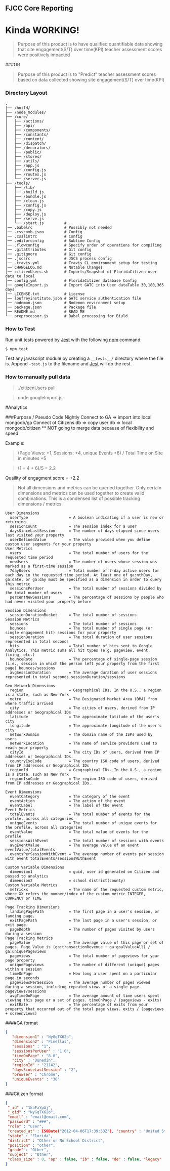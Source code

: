 ## FJCC Core Reporting
  # Kinda WORKING!

> Purpose of this product is to have qualified quantifiable data showing that site engagement(S/T) over time(KPI) teacher assessment scores were positively impacted

###OR

> Purpose of this product is to "Predict" teacher assessment scores based on data collected showing site engagement(S/T) over time(KPI)


### Directory Layout

```
.
├── /build/
├── /node_modules/
├── /core/
│   ├── /actions/
│   ├── /api/
│   ├── /components/
│   ├── /constants/
│   ├── /content/
│   ├── /dispatch/
│   ├── /decorators/
│   ├── /public/
│   ├── /stores/
│   ├── /utils/
│   ├── /app.js
│   ├── /config.js
│   ├── /routes.js
│   └── /server.js
├── /tools/
│   ├── /lib/
│   ├── /build.js
│   ├── /bundle.js
│   ├── /clean.js
│   ├── /config.js
│   ├── /copy.js
│   ├── /deploy.js
│   ├── /serve.js   
│   └── /start.js         # 
│── .babelrc              # Possibly not needed
│── .csscomb.json         # Config
│── .csslintrc            # Config
│── .editorconfig         # Sublime Config
│── .flowconfig           # Specify order of operations for compiling
│── .gitattributes        # Git config
│── .gitignore            # Git config
│── .jscsrc               # JSCS process config
│── .travis.yml           # Travis CL environment setup for testing
│── CHANGELOG.md          # Notable Changes 
│── citizenUsers.sh       # Imports/Snapshot of FloridaCitizen user data to local
│── config.yml            # FloridaCitizen database Config 
│── googleImport.js       # Import GATC into User dataTable 30,180,365 days 
│── LICENSE.txt           # License
│── loufreyinstitute.json # GATC service authentication file
│── nodemon.json          # Nodemon environment setup
│── package.json          # Package file
│── README.md             # READ ME 
└── preprocessor.js       # Babel processing for Biuld

```

### How to Test

Run unit tests powered by [Jest](https://facebook.github.io/jest/) with the following
[npm](https://www.npmjs.org/doc/misc/npm-scripts.html) command:

```shell
$ npm test
``` 
Test any javascript module by creating a `__tests__/` directory where
the file is. Append `-test.js` to the filename and [Jest](https://facebook.github.io/jest/) will do the rest.

### How to manually pull data
> ./citizenUsers pull

> node googleImport.js

#Analytics

###Purpose / Pseudo Code
  Nightly
    Connect to GA => import into local mongodb/ga
    Connect ot Citizens db => copy user db => local mongodb/citizen
  ** NOT going to merge data because of flexibility and speed

Example: 
> (Page Views: +1, Sessions: +4, unique Events +6) / Total Time on Site in minutes +5

> (1 + 4 + 6)/5 = 2.2

Quaility of engagment score = +2.2

> Not all dimensions and metrics can be queried together. Only certain dimensions and metrics can be used together to create valid combinations.
This is a condensed list of possible tracking dimensions / metrics 

```
User Dimensions
  userType                  = A boolean indicating if a user is new or returning. 
  sessionCount              = The session index for a user
  daysSinceLastSession      = The number of days elapsed since users last visited your property
  userDefinedValue          = The value provided when you define custom user segments for your property
User Metrics
  users                     = The total number of users for the requested time period
  newUsers                  = The number of users whose session was marked as a first-time session
  7dayUsers                 = Total number of 7-day active users for each day in the requested time period. At least one of ga:nthDay, ga:date, or ga:day must be specified as a dimension in order to query this metric
  sessionsPerUser           = The total number of sessions divided by the total number of users
  percentNewSessions        = The percentage of sessions by people who had never visited your property before

Session Dimensions
  sessionDurationBucket     = The total number of sessions
Session Metrics
  sessions                  = The total number of sessions
  bounces                   = The total number of single page (or single engagement hit) sessions for your property
  sessionDuration           = The total duration of user sessions represented in total seconds
  hits                      = Total number of hits sent to Google Analytics. This metric sums all hit types (e.g. pageview, event, timing, etc.)
  bounceRate                = The percentage of single-page session (i.e., session in which the person left your property from the first page) bounces/sessions
  avgSessionDuration        = The average duration of user sessions represented in total seconds sessionDuration/sessions

Geo Network Dimensions
  region                    = Geographical IDs. In the U.S., a region is a state, such as New York
  metro                     = The Designated Market Area (DMA) from where traffic arrived
  city                      = The cities of users, derived from IP addresses or Geographical IDs
  latitude                  = The approximate latitude of the user's city
  longitude                 = The approximate longitude of the user's city
  networkDomain             = The domain name of the ISPs used by users
  networkLocation           = The name of service providers used to reach your property
  cityId                    = The city IDs of users, derived from IP addresses or Geographical IDs.
  countryIsoCode            = The country ISO code of users, derived from IP addresses or Geographical IDs
  regionId                  = Geographical IDs. In the U.S., a region is a state, such as New York
  regionIsoCode             = The region ISO code of users, derived from IP addresses or Geographical IDs.

Event Dimensions
  eventCategory             = The category of the event
  eventAction               = The action of the event
  eventLabel                = The label of the event 
Event Metrics
  totalEvents               = The total number of events for the profile, across all categories
  uniqueEvents              = The total number of unique events for the profile, across all categories
  eventValue                = The total value of events for the profile
  sessionsWithEvent         = The total number of sessions with events
  avgEventValue             = The average value of an event eventValue/totalEvents
  eventsPerSessionWithEvent = The average number of events per session with event totalEvents/sessionsWithEvent

Custom Variable Dimensions
  dimension1                = guid, user id generated on Citizen and passed to analytics
  dimension2                = school district(county)
Custom Variable Metrics
  metricxx                  = The name of the requested custom metric, where XX refers the number/index of the custom metric INTEGER, CURRENCY or TIME

Page Tracking Dimensions
  landingPagePath           = The first page in a user's session, or landing page.
  exitPagePath              = The last page in a user's session, or exit page.
  pageDepth                 = The number of pages visited by users during a session
Page Tracking Metrics
  pageValue                 = The average value of this page or set of pages. Page Value is (ga:transactionRevenue + ga:goalValueAll) / ga:uniquePageviews
  pageviews                 = The total number of pageviews for your page property
  uniquePageviews           = The number of different (unique) pages within a session
  timeOnPage                = How long a user spent on a particular page in seconds
  pageviewsPerSession       = The average number of pages viewed during a session, including repeated views of a single page. pageviews/sessions
  avgTimeOnPage             = The average amount of time users spent viewing this page or a set of pages. timeOnPage / (pageviews - exits)
  exitRate                  = The percentage of exits from your property that occurred out of the total page views. exits / (pageviews + screenviews)
```


####GA format
```json
{
   "dimension1" : "NyGqTX62o",
   "dimension2" : "Pinellas",
   "sessions" : "1",
   "sessionsPerUser" : "1.0",
   "timeOnPage" : "8.0",
   "city" : "Dunedin",
   "regionId" : "21142",
   "daysSinceLastSession" : "2",
   "browser" : "Chrome",
   "uniqueEvents" : "30"
}
```
###Citizen format
```json
{ 
 "_id" : "1kbFaYpAj",
 "_gid" : "NyGqTX62o",
 "email" : "email@email.com",
 "password" : "###",
 "role" : "user",
 "created_at" : ISODate("2012-04-06T17:39:53Z"), "country" : "United States",
 "state" : "Florida",
 "district" : "Other or No School District",
 "position" : "other",
 "grade" : "Other",
 "subject" : "Other",
 "class_size" : 0, "ap" : false, "ib" : false, "de" : false, "legacy" : true
}
```

